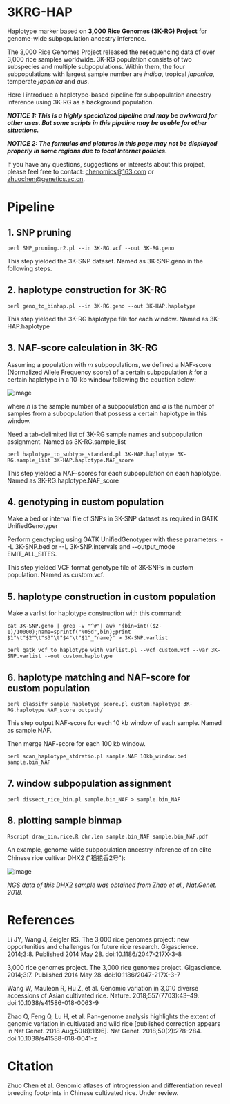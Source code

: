 # 3KRG-HAP

Haplotype marker based on **3,000 Rice Genomes (3K-RG) Project** for genome-wide subpopulation ancestry inference.

The 3,000 Rice Genomes Project released the resequencing data of over 3,000 rice samples worldwide. 3K-RG population consists of two subspecies and multiple subpopulations. Within them, the four subpopulations with largest sample number are *indica*, tropical *japonica*, temperate *japonica* and *aus*.

Here I introduce a haplotype-based pipeline for subpopulation ancestry inference using 3K-RG as a background population.

***NOTICE 1: This is a highly specialized pipeline and may be awkward for other uses. But some scripts in this pipeline may be usable for other situations.***

***NOTICE 2: The formulas and pictures in this page may not be displayed properly in some regions due to local Internet policies.***

If you have any questions, suggestions or interests about this project, please feel free to contact: chenomics@163.com or zhuochen@genetics.ac.cn.

# Pipeline


## **1. SNP pruning**

`perl SNP_pruning.r2.pl --in 3K-RG.vcf --out 3K-RG.geno`

This step yielded the 3K-SNP dataset. Named as 3K-SNP.geno in the following steps.


## **2. haplotype construction for 3K-RG**

`perl geno_to_binhap.pl --in 3K-RG.geno --out 3K-HAP.haplotype`

This step yielded the 3K-RG haplotype file for each window. Named as 3K-HAP.haplotype


## **3. NAF-score calculation in 3K-RG**

Assuming a population with *m* subpopulations, we defined a NAF-score (Normalized Allele Frequency score) of a certain subpopulation *k* for a certain haplotype in a 10-kb window following the equation below:

![image](https://latex.codecogs.com/gif.latex?score_{k}=\frac{a_{k}/n_{k}}{\sum_{i=1}^{m}(a_{i}/n_{i})})

where *n* is the sample number of a subpopulation and *a* is the number of samples from a subpopulation that possess a certain haplotype in this window.

Need a tab-delimited list of 3K-RG sample names and subpopulation assignment. Named as 3K-RG.sample_list

`perl haplotype_to_subtype_standard.pl 3K-HAP.haplotype 3K-RG.sample_list 3K-HAP.haplotype.NAF_score`

This step yielded a NAF-scores for each subpopulation on each haplotype. Named as 3K-RG.haplotype.NAF_score


## **4. genotyping in custom population**

Make a bed or interval file of SNPs in 3K-SNP dataset as required in GATK UnifiedGenotyper

Perform genotyping using GATK UnifiedGenotyper with these parameters: --L 3K-SNP.bed or --L 3K-SNP.intervals and --output_mode EMIT_ALL_SITES.

This step yielded VCF format genotype file of 3K-SNPs in custom population. Named as custom.vcf.


## **5. haplotype construction in custom population**

Make a varlist for haplotype construction with this command:

`cat 3K-SNP.geno | grep -v "^#"| awk '{bin=int(($2-1)/10000);name=sprintf("%05d",bin);print $1"\t"$2"\t"$3"\t"$4"\t"$1"_"name}' > 3K-SNP.varlist`

`perl gatk_vcf_to_haplotype_with_varlist.pl --vcf custom.vcf --var 3K-SNP.varlist --out custom.haplotype`


## **6. haplotype matching and NAF-score for custom population**

`perl classify_sample_haplotype_score.pl custom.haplotype 3K-RG.haplotype.NAF_score outpath/`

This step output NAF-score for each 10 kb window of each sample. Named as sample.NAF.

Then merge NAF-score for each 100 kb window.

`perl scan_haplotype_stdratio.pl sample.NAF 10kb_window.bed sample.bin_NAF`


## **7. window subpopulation assignment**

`perl dissect_rice_bin.pl sample.bin_NAF > sample.bin_NAF`


## **8. plotting sample binmap**

`Rscript draw_bin.rice.R chr.len sample.bin_NAF sample.bin_NAF.pdf`

An example, genome-wide subpopulation ancestry inference of an elite Chinese rice cultivar DHX2 ("稻花香2号"):

![image](https://raw.githubusercontent.com/zhuochenbioinfo/3KRG-HAP/master/data/DHX2.bin_NAF.pdf.png)

*NGS data of this DHX2 sample was obtained from Zhao et al., Nat.Genet. 2018.*

# References

Li JY, Wang J, Zeigler RS. The 3,000 rice genomes project: new opportunities and challenges for future rice research. Gigascience. 2014;3:8. Published 2014 May 28. doi:10.1186/2047-217X-3-8

3,000 rice genomes project. The 3,000 rice genomes project. Gigascience. 2014;3:7. Published 2014 May 28. doi:10.1186/2047-217X-3-7

Wang W, Mauleon R, Hu Z, et al. Genomic variation in 3,010 diverse accessions of Asian cultivated rice. Nature. 2018;557(7703):43–49. doi:10.1038/s41586-018-0063-9

Zhao Q, Feng Q, Lu H, et al. Pan-genome analysis highlights the extent of genomic variation in cultivated and wild rice [published correction appears in Nat Genet. 2018 Aug;50(8):1196]. Nat Genet. 2018;50(2):278–284. doi:10.1038/s41588-018-0041-z

# Citation

Zhuo Chen et al. Genomic atlases of introgression and differentiation reveal breeding footprints in Chinese cultivated rice. Under review.

